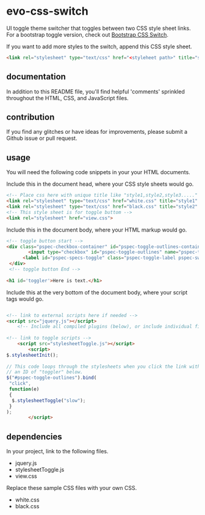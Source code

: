 # evo-css-switch
UI toggle theme switcher that toggles between two CSS style sheet links.
For a bootstrap toggle version, check out [Bootstrap CSS Switch](https://github.com/labelle/bootstrap-css-switch).

If you want to add more styles to the switch, append this CSS style sheet.

```html
<link rel="stylesheet" type="text/css" href="<styleheet path>" title="style1" class="new" media="screen" />
```

## documentation

In addition to this README file, you'll find helpful 'comments' sprinkled throughout the HTML, CSS, and JavaScript files.

## contribution

If you find any glitches or have ideas for improvements, please submit a Github issue or pull request.

## usage

You will need the following code snippets in your your HTML documents.

Include this in the document head, where your CSS style sheets would go.

```html
<!-- Place css here with unique title like "style1,style2,style3....." and with class="new" to toggle through all styles -->
<link rel="stylesheet" type="text/css" href="white.css" title="style1" class="new" media="screen" />
<link rel="stylesheet" type="text/css" href="black.css" title="style2" class="new" media="screen" />
<!-- This style sheet is for toggle buttom -->
<link rel="stylesheet" href="view.css">
```

Include this in the document body, where your HTML markup would go.

```html
<!-- toggle button start -->
<div class="pspec-checkbox-container" id="pspec-toggle-outlines-container">
        <input type="checkbox" id="pspec-toggle-outlines" name="pspec-toggle-outlines" class="pspec-toggle round-corners input-text" checked="">
      <label id="pspec-specs-toggle" class="pspec-toggle-label pspec-switch pspec-switch--green" for="pspec-toggle-outlines"></label>
 </div>
 <!-- toggle button End -->
 
<h1 id='toggler'>Here is text.</h1>
```

Include this at the very bottom of the document body, where your script tags would go.

```html

<!-- link to external scripts here if needed -->
<script src="jquery.js"></script>
    <!-- Include all compiled plugins (below), or include individual files as needed -->
	
<!-- link to toggle scripts -->	
	<script src="stylesheetToggle.js"></script>
        <script>
$.stylesheetInit();
   
// This code loops through the stylesheets when you click the link with
// an ID of "toggler" below.
$("#pspec-toggle-outlines").bind(
 "click",
 function(e)
 {
  $.stylesheetToggle("slow");
 }
);
        </script>
```

## dependencies

In your project, link to the following files.

* jquery.js
* stylesheetToggle.js
* view.css

Replace these sample CSS files with your own CSS.

* white.css
* black.css


